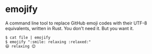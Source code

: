 # emojify

A command line tool to replace GitHub emoji codes with their
UTF-8 equivalents, written in Rust. You don't need it. But
you want it.

    $ cat file | emojify
    $ emojify ":smile: relaxing :relaxed:"
    😄 relaxing 😊

